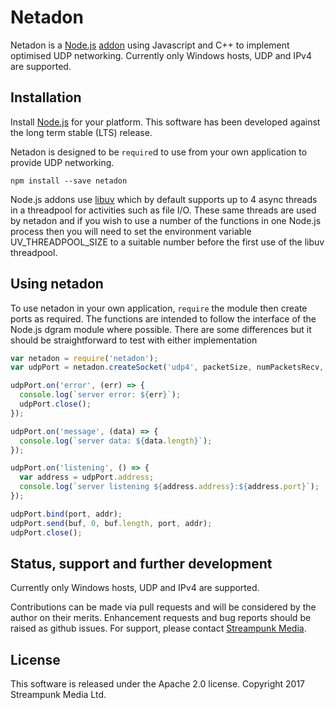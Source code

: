 # Netadon

Netadon is a [Node.js](http://nodejs.org/) [addon](http://nodejs.org/api/addons.html) using Javascript and C++ to implement optimised UDP networking.
Currently only Windows hosts, UDP and IPv4 are supported.

## Installation

Install [Node.js](http://nodejs.org/) for your platform. This software has been developed against the long term stable (LTS) release.

Netadon is designed to be `require`d to use from your own application to provide UDP networking.

    npm install --save netadon

Node.js addons use [libuv](http://libuv.org/) which by default supports up to 4 async threads in a threadpool for activities such as file I/O. These same threads are used by netadon and if you wish to use a number of the functions in one Node.js process then you will need to set the environment variable UV_THREADPOOL_SIZE to a suitable number before the first use of the libuv threadpool.

## Using netadon

To use netadon in your own application, `require` the module then create ports as required.
The functions are intended to follow the interface of the Node.js dgram module where possible.  There are some differences but it should be straightforward to test with either implementation   

```javascript
var netadon = require('netadon');
var udpPort = netadon.createSocket('udp4', packetSize, numPacketsRecv, numPacketsSend);

udpPort.on('error', (err) => {
  console.log(`server error: ${err}`);
  udpPort.close();
});

udpPort.on('message', (data) => {
  console.log(`server data: ${data.length}`);
});

udpPort.on('listening', () => {
  var address = udpPort.address;
  console.log(`server listening ${address.address}:${address.port}`);
});

udpPort.bind(port, addr);
udpPort.send(buf, 0, buf.length, port, addr);
udpPort.close();
```
## Status, support and further development

Currently only Windows hosts, UDP and IPv4 are supported.

Contributions can be made via pull requests and will be considered by the author on their merits. Enhancement requests and bug reports should be raised as github issues. For support, please contact [Streampunk Media](http://www.streampunk.media/).

## License

This software is released under the Apache 2.0 license. Copyright 2017 Streampunk Media Ltd.

